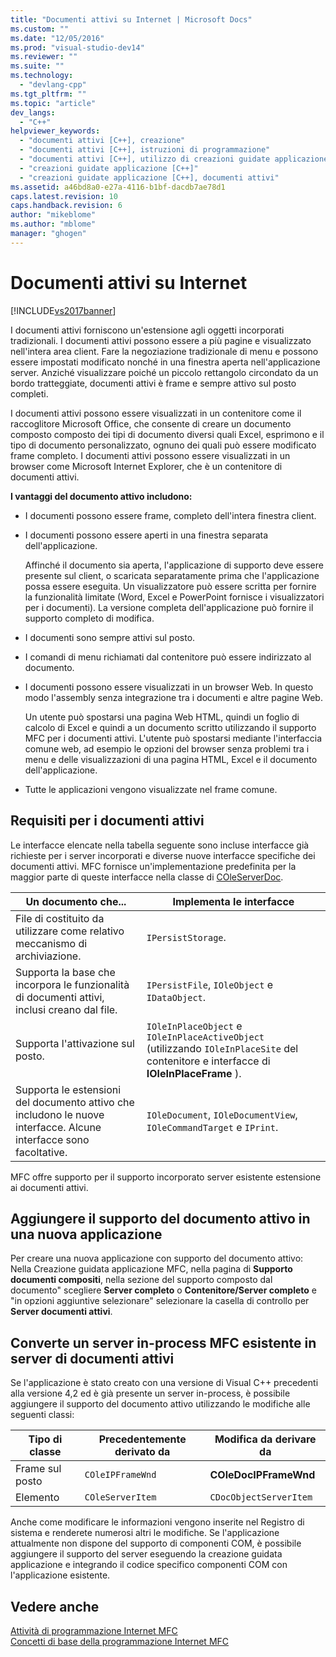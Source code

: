 ```yaml
---
title: "Documenti attivi su Internet | Microsoft Docs"
ms.custom: ""
ms.date: "12/05/2016"
ms.prod: "visual-studio-dev14"
ms.reviewer: ""
ms.suite: ""
ms.technology: 
  - "devlang-cpp"
ms.tgt_pltfrm: ""
ms.topic: "article"
dev_langs: 
  - "C++"
helpviewer_keywords: 
  - "documenti attivi [C++], creazione"
  - "documenti attivi [C++], istruzioni di programmazione"
  - "documenti attivi [C++], utilizzo di creazioni guidate applicazione"
  - "creazioni guidate applicazione [C++]"
  - "creazioni guidate applicazione [C++], documenti attivi"
ms.assetid: a46bd8a0-e27a-4116-b1bf-dacdb7ae78d1
caps.latest.revision: 10
caps.handback.revision: 6
author: "mikeblome"
ms.author: "mblome"
manager: "ghogen"
---
```

# Documenti attivi su Internet
[!INCLUDE[vs2017banner](../assembler/inline/includes/vs2017banner.md)]

I documenti attivi forniscono un'estensione agli oggetti incorporati tradizionali.  I documenti attivi possono essere a più pagine e visualizzato nell'intera area client.  Fare la negoziazione tradizionale di menu e possono essere impostati modificato nonché in una finestra aperta nell'applicazione server.  Anziché visualizzare poiché un piccolo rettangolo circondato da un bordo tratteggiate, documenti attivi è frame e sempre attivo sul posto completi.  
  
 I documenti attivi possono essere visualizzati in un contenitore come il raccoglitore Microsoft Office, che consente di creare un documento composto composto dei tipi di documento diversi quali Excel, esprimono e il tipo di documento personalizzato, ognuno dei quali può essere modificato frame completo.  I documenti attivi possono essere visualizzati in un browser come Microsoft Internet Explorer, che è un contenitore di documenti attivi.  
  
 **I vantaggi del documento attivo includono:**  
  
-   I documenti possono essere frame, completo dell'intera finestra client.  
  
-   I documenti possono essere aperti in una finestra separata dell'applicazione.  
  
     Affinché il documento sia aperta, l'applicazione di supporto deve essere presente sul client, o scaricata separatamente prima che l'applicazione possa essere eseguita.  Un visualizzatore può essere scritta per fornire la funzionalità limitate \(Word, Excel e PowerPoint fornisce i visualizzatori per i documenti\).  La versione completa dell'applicazione può fornire il supporto completo di modifica.  
  
-   I documenti sono sempre attivi sul posto.  
  
-   I comandi di menu richiamati dal contenitore può essere indirizzato al documento.  
  
-   I documenti possono essere visualizzati in un browser Web.  In questo modo l'assembly senza integrazione tra i documenti e altre pagine Web.  
  
     Un utente può spostarsi una pagina Web HTML, quindi un foglio di calcolo di Excel e quindi a un documento scritto utilizzando il supporto MFC per i documenti attivi.  L'utente può spostarsi mediante l'interfaccia comune web, ad esempio le opzioni del browser senza problemi tra i menu e delle visualizzazioni di una pagina HTML, Excel e il documento dell'applicazione.  
  
-   Tutte le applicazioni vengono visualizzate nel frame comune.  
  
## Requisiti per i documenti attivi  
 Le interfacce elencate nella tabella seguente sono incluse interfacce già richieste per i server incorporati e diverse nuove interfacce specifiche dei documenti attivi.  MFC fornisce un'implementazione predefinita per la maggior parte di queste interfacce nella classe di [COleServerDoc](../mfc/reference/coleserverdoc-class.md).  
  
|Un documento che...|Implementa le interfacce|  
|-------------------------|------------------------------|  
|File di costituito da utilizzare come relativo meccanismo di archiviazione.|`IPersistStorage`.|  
|Supporta la base che incorpora le funzionalità di documenti attivi, inclusi creano dal file.|`IPersistFile`, `IOleObject` e `IDataObject`.|  
|Supporta l'attivazione sul posto.|`IOleInPlaceObject` e `IOleInPlaceActiveObject` \(utilizzando `IOleInPlaceSite` del contenitore e interfacce di **IOleInPlaceFrame** \).|  
|Supporta le estensioni del documento attivo che includono le nuove interfacce.  Alcune interfacce sono facoltative.|`IOleDocument`, `IOleDocumentView`, `IOleCommandTarget` e `IPrint`.|  
  
 MFC offre supporto per il supporto incorporato server esistente estensione ai documenti attivi.  
  
## Aggiungere il supporto del documento attivo in una nuova applicazione  
 Per creare una nuova applicazione con supporto del documento attivo: Nella Creazione guidata applicazione MFC, nella pagina di **Supporto documenti compositi**, nella sezione del supporto composto dal documento" scegliere **Server completo** o **Contenitore\/Server completo** e "in opzioni aggiuntive selezionare" selezionare la casella di controllo per **Server documenti attivi**.  
  
##  <a name="_core_convert_an_existing_mfc_in.2d.process_server_to_an_activex_document_server"></a> Converte un server in\-process MFC esistente in server di documenti attivi  
 Se l'applicazione è stato creato con una versione di Visual C\+\+ precedenti alla versione 4,2 ed è già presente un server in\-process, è possibile aggiungere il supporto del documento attivo utilizzando le modifiche alle seguenti classi:  
  
|Tipo di classe|Precedentemente derivato da|Modifica da derivare da|  
|--------------------|---------------------------------|-----------------------------|  
|Frame sul posto|`COleIPFrameWnd`|**COleDocIPFrameWnd**|  
|Elemento|`COleServerItem`|`CDocObjectServerItem`|  
  
 Anche come modificare le informazioni vengono inserite nel Registro di sistema e renderete numerosi altri le modifiche.  Se l'applicazione attualmente non dispone del supporto di componenti COM, è possibile aggiungere il supporto del server eseguendo la creazione guidata applicazione e integrando il codice specifico componenti COM con l'applicazione esistente.  
  
## Vedere anche  
 [Attività di programmazione Internet MFC](../mfc/mfc-internet-programming-tasks.md)   
 [Concetti di base della programmazione Internet MFC](../mfc/mfc-internet-programming-basics.md)